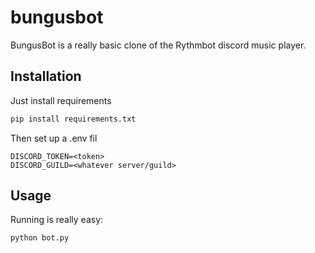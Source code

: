 # bungusbot

BungusBot is a really basic clone of the Rythmbot discord music player.

## Installation

Just install requirements

```bash
pip install requirements.txt
```

Then set up a .env fil

```text
DISCORD_TOKEN=<token>
DISCORD_GUILD=<whatever server/guild>
```

## Usage

Running is really easy:

```python
python bot.py
```